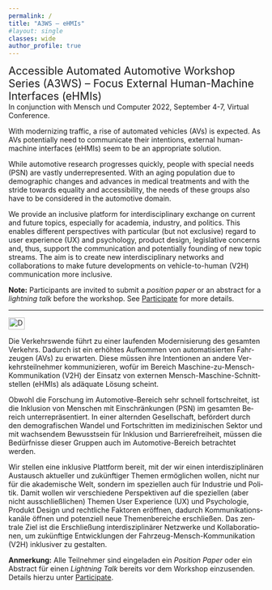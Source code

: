 ```yaml
---
permalink: /
title: "A3WS – eHMIs"
#layout: single
classes: wide
author_profile: true
---
```

<p> <span style="font-size: 1.5em">Accessible Automated Automotive Workshop Series (A3WS) – Focus External Human-Machine Interfaces (eHMIs)</span><br/>
In conjunction with Mensch und Computer 2022, September 4-7, Virtual Conference.</p>


With modernizing traffic, a rise of automated vehicles (AVs) is expected.
As AVs potentially need to communicate their intentions, external human-machine interfaces (eHMIs) seem to be an appropriate solution.

While automotive research progresses quickly, people with special needs (PSN) are vastly underrepresented.
With an aging population due to demographic changes and advances in medical treatments and with the stride towards equality and accessibility, the needs of these groups also have to be considered in the automotive domain.

We provide an inclusive platform for interdisciplinary exchange on current and future topics, especially for academia, industry, and politics.
This enables different perspectives with particular (but not exclusive) regard to user experience (UX) and psychology, product design, legislative concerns and, thus, support the communication and potentially founding of new topic streams.
The aim is to create new interdisciplinary networks and collaborations to make future developments on vehicle-to-human (V2H) communication more inclusive.

**Note:** Participants are invited to submit a *position paper* or an abstract for a *lightning talk* before the workshop. See [Participate](/Participate) for more details.

---

<div lang="de">
<img src="https://flagcdn.com/32x24/de.png" width="32" height="24" alt="Deutsch" />

Die Verkehrswende führt zu einer laufenden Modernisierung des gesamten Verkehrs.
Dadurch ist ein erhöhtes Aufkommen von automatisierten Fahrzeugen (AVs) zu erwarten.
Diese müssen ihre Intentionen an andere Verkehrsteilnehmer kommunizieren, wofür im Bereich Maschine-zu-Mensch-Kommunikation (V2H) der Einsatz von externen Mensch-Maschine-Schnittstellen (eHMIs) als adäquate Lösung scheint.

Obwohl die Forschung im Automotive-Bereich sehr schnell fortschreitet, ist die Inklusion von Menschen mit Einschränkungen (PSN) im gesamten Bereich unterrepräsentiert.
In einer alternden Gesellschaft, befördert durch den demografischen Wandel und Fortschritten im medizinischen Sektor und mit wachsendem Bewusstsein für Inklusion und Barrierefreiheit, müssen die Bedürfnisse dieser Gruppen auch im Automotive-Bereich betrachtet werden.

Wir stellen eine inklusive Plattform bereit, mit der wir einen interdisziplinären Austausch aktueller und zukünftiger Themen ermöglichen wollen, nicht nur für die akademische Welt, sondern im speziellen auch für Industrie und Politik.
Damit wollen wir verschiedene Perspektiven auf die speziellen (aber nicht ausschließlichen) Themen User Experience (UX) und Psychologie, Produkt Design und rechtliche Faktoren eröffnen, dadurch Kommunikationskanäle öffnen und potenziell neue Themenbereiche erschließen.
Das zentrale Ziel ist die Erschließung interdisziplinärer Netzwerke und Kollaborationen, um zukünftige Entwicklungen der Fahrzeug-Mensch-Kommunikation (V2H) inklusiver zu gestalten.

**Anmerkung:** Alle Teilnehmer sind eingeladen ein *Position Paper* oder ein Abstract für einen *Lightning Talk* bereits vor dem Workshop einzusenden. Details hierzu unter [Participate](/Participate).
</div>
